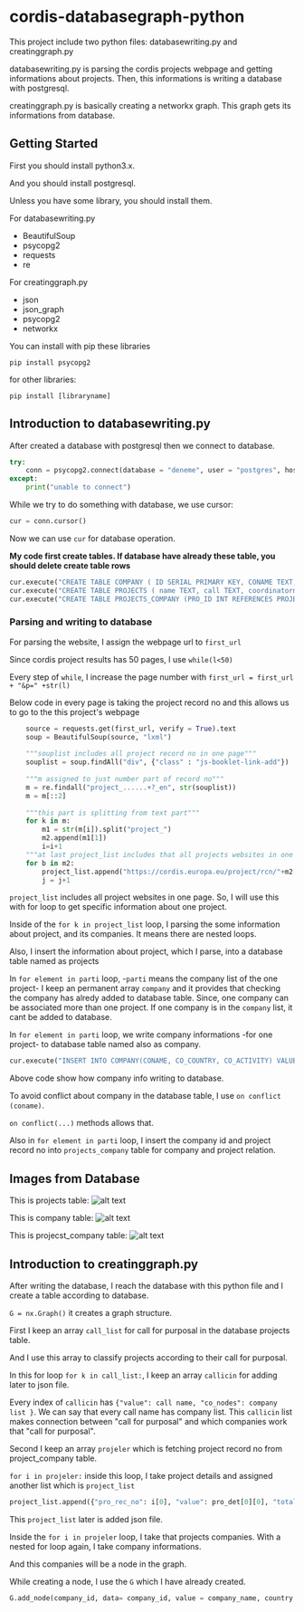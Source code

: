 # cordis-databasegraph-python
This project include two python files: databasewriting.py and creatinggraph.py

databasewriting.py is parsing the cordis projects webpage and getting informations about projects. Then, this informations is writing a database with postgresql.

creatinggraph.py is basically creating a networkx graph. This graph gets its informations from database.

## Getting Started
First you should install python3.x.

And you should install postgresql.

Unless you have some library, you should install them.

For databasewriting.py

- BeautifulSoup
- psycopg2
- requests
- re

For creatinggraph.py

- json
- json_graph
- psycopg2
- networkx

You can install with pip these libraries 

```
pip install psycopg2
```
for other libraries:
```
pip install [libraryname]
```

## Introduction to databasewriting.py
After created a database with postgresql then we connect to database.
```python
try:
    conn = psycopg2.connect(database = "deneme", user = "postgres", host = "localhost", password ="1478")
except:
    print("unable to connect")
```

While we try to do something with database, we use cursor:

```python
cur = conn.cursor()
```
Now we can use ```cur``` for database operation.

 **My code first create tables. If database have already these table, you should delete create table rows**
```python
cur.execute("CREATE TABLE COMPANY ( ID SERIAL PRIMARY KEY, CONAME TEXT, CO_COUNTRY TEXT, CO_ACTIVITY text, unique(coname) );")
cur.execute("CREATE TABLE PROJECTS ( name TEXT, call TEXT, coordinatorname TEXT, topic text, totalcost bigint, eucontribution bigint, fundingscheme text, recordno INT PRIMARY KEY, country TEXT, lastupdate DATE, project_text TEXT);")
cur.execute("CREATE TABLE PROJECTS_COMPANY (PRO_ID INT REFERENCES PROJECTS(recordno), COMPANY_ID INT REFERENCES COMPANY(ID), unique(pro_id, company_id)) ;")
```
### Parsing and writing to database 
For parsing the website, I assign the webpage url to ``` first_url ```

Since cordis project results has 50 pages, I use ```while(l<50)```

Every step of ```while```, I increase the page number with ```first_url = first_url + "&p=" +str(l)```

Below code in every page is taking the project record no and this allows us to go to the this project's webpage

```python
    source = requests.get(first_url, verify = True).text
    soup = BeautifulSoup(source, "lxml")
    
    """souplist includes all project record no in one page"""
    souplist = soup.findAll("div", {"class" : "js-booklet-link-add"})
    
    """m assigned to just number part of record no"""
    m = re.findall("project_......+?_en", str(souplist))
    m = m[::2]
    
    """this part is splitting from text part"""
    for k in m:
        m1 = str(m[i]).split("project_")
        m2.append(m1[1])
        i=i+1
    """at last project_list includes that all projects websites in one page"""
    for b in m2:	
	    project_list.append("https://cordis.europa.eu/project/rcn/"+m2[j])
	    j = j+1
```

```project_list``` includes all project websites in one page. So, I will use this with for loop to get specific information about one project.

Inside of the ```for k in project_list``` loop, I parsing the some information about project, and its companies. It means there are nested loops. 

Also, I insert the information about project, which I parse, into a database table named as projects 

In ```for element in parti``` loop, -```parti``` means the company list of the one project- I keep an permanent array ```company``` and it provides that checking the company has alredy added to database table. Since, one company can be associated more than one project. If one company is in the ```company``` list, it cant be added to database. 

In ```for element in parti``` loop, we write company informations -for one project- to database table named also as company.
```python
cur.execute("INSERT INTO COMPANY(CONAME, CO_COUNTRY, CO_ACTIVITY) VALUES('{0}', '{1}', '{2}') on conflict (coname) do nothing;" .format( parti[count4], parti_country[count4], parti_activity_type[count4]))
```
Above code show how company info writing to database. 

To avoid conflict about company in the database table, I use ```on conflict (coname)```.    

```on conflict(...)``` methods allows that.

Also in ```for element in parti``` loop, I insert the company id and project record no into ```projects_company``` table for company and project relation.  

## Images from Database
This is projects table: 
![alt text](https://github.com/emrebilici/cordis-databasegraph-python/blob/master/projects.JPG)

This is company table:
![alt text](https://github.com/emrebilici/cordis-databasegraph-python/blob/master/company.JPG)

This is projecst_company table:
![alt text](https://github.com/emrebilici/cordis-databasegraph-python/blob/master/projects_company.JPG)


## Introduction to creatinggraph.py
After writing the database, I reach the database with this python file and I create a table according to database.

```G = nx.Graph()``` it creates a graph structure.

First I keep an array ```call_list``` for call for purposal in the database projects table.

And I use this array to classify projects according to their call for purposal.

In this for loop ```for k in call_list:```, I keep an array ```callicin``` for adding later to json file.

Every index of ```callicin``` has  ```{"value": call name, "co_nodes": company list }```. 
We can say that every call name has company list. This ```callicin``` list makes connection between "call for purposal" and which companies work that "call for purposal".


Second I keep an array ```projeler``` which is fetching project record no from project_company table.

```for i in projeler:``` inside this loop, I take project details and assigned another list which is ```project_list```
```python
project_list.append({"pro_rec_no": i[0], "value": pro_det[0][0], "totalcost": pro_det[0][3], "EUcontribution": pro_det[0][4],"call": pro_det[0][1],"topic":pro_det[0][2] ,"fundscheme": pro_det[0][5], "project_text": pro_det[0][6] })
```
This ```project_list``` later is added json file.

Inside the ```for i in projeler``` loop, I take that projects companies. With a nested for loop again, I take company informations.

And this companies will be a node in the graph. 

While creating a node, I use the ```G``` which I have already created. 

```python
G.add_node(company_id, data= company_id, value = company_name, country = company_country, activity = company_activity_type ,kackez = number_of_projects_of_company, baglanti= number_of_connections_of_company)
```
